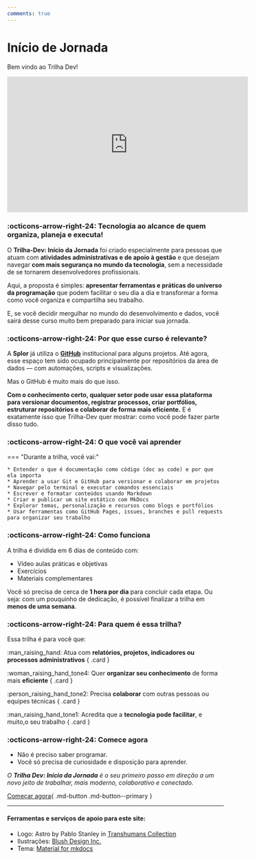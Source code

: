 ```yaml
---
comments: true
---
```

# **Início de Jornada**

Bem vindo ao Trilha Dev! 

<iframe width="560" height="315" src="https://www.youtube.com/embed/YBRBKqIenfU?si=bs13jw9hmvCVVsun" title="YouTube video player" frameborder="0" allow="accelerometer; autoplay; clipboard-write; encrypted-media; gyroscope; picture-in-picture; web-share" referrerpolicy="strict-origin-when-cross-origin" allowfullscreen></iframe>

### :octicons-arrow-right-24: Tecnologia ao alcance de quem organiza, planeja e executa!

O **Trilha-Dev: Início da Jornada** foi criado especialmente para pessoas que atuam com **atividades administrativas e de apoio à gestão** e que desejam navegar **com mais segurança no mundo da tecnologia**, sem a necessidade de se tornarem desenvolvedores profissionais.

Aqui, a proposta é simples: **apresentar ferramentas e práticas do universo da programação** que podem facilitar o seu dia a dia e transformar a forma como você organiza e compartilha seu trabalho.

E, se você decidir mergulhar no mundo do desenvolvimento e dados, você sairá desse curso muito bem preparado para iniciar sua jornada. 

### :octicons-arrow-right-24: Por que esse curso é relevante?

A **Splor** já utiliza o **[GitHub](https://github.com/splor-mg)** institucional para alguns projetos. Até agora, esse espaço tem sido ocupado principalmente por repositórios da área de dados — com automações, scripts e visualizações.

Mas o GitHub é muito mais do que isso.

**Com o conhecimento certo, qualquer setor pode usar essa plataforma para versionar documentos, registrar processos, criar portfólios, estruturar repositórios e colaborar de forma mais eficiente.** E é exatamente isso que  Trilha-Dev quer mostrar: como você pode fazer parte disso tudo.

### :octicons-arrow-right-24: O que você vai aprender

<div class="grid" markdown>

=== "Durante a trilha, você vai:"

    * Entender o que é documentação como código (doc as code) e por que ela importa
    * Aprender a usar Git e GitHub para versionar e colaborar em projetos
    * Navegar pelo terminal e executar comandos essenciais
    * Escrever e formatar conteúdos usando Markdown
    * Criar e publicar um site estático com MkDocs
    * Explorar temas, personalização e recursos como blogs e portfólios
    * Usar ferramentas como GitHub Pages, issues, branches e pull requests para organizar seu trabalho

</div>

### :octicons-arrow-right-24: Como funciona

A trilha é dividida em 6 dias de conteúdo com:

- Vídeo aulas práticas e objetivas
- Exercícios
- Materiais complementares

Você só precisa de cerca de **1 hora por dia** para concluir cada etapa. Ou seja: com um pouquinho de dedicação, é possível finalizar a trilha em **menos de uma semana**.

### :octicons-arrow-right-24: Para quem é essa trilha?

Essa trilha é para você que:

<div class="grid" markdown>

:man_raising_hand: Atua com **relatórios, projetos, indicadores ou processos administrativos**
{ .card }

:woman_raising_hand_tone4: Quer **organizar seu conhecimento** de forma mais **eficiente**
{ .card }

:person_raising_hand_tone2: Precisa **colaborar** com outras pessoas ou equipes técnicas
{ .card }

:man_raising_hand_tone1: Acredita que a **tecnologia pode facilitar**, e muito,o seu trabalho
{ .card }

</div>

### :octicons-arrow-right-24: Comece agora

- Não é preciso saber programar.
- Você só precisa de curiosidade e disposição para aprender.

_O **Trilha Dev: Início da Jornada** é o seu primeiro passo em direção a um novo jeito de trabalhar, mais moderno, colaborativo e conectado._

[Começar agora](aulas/index.md){ .md-button .md-button--primary }
______
#### Ferramentas e serviços de apoio para este site:

- Logo: Astro by Pablo Stanley in [Transhumans Collection](https://blush.design/collections/i6aPXTYbSUdZEveWhgik/transhumans)
- Ilustrações: [Blush Design Inc.](https://blush.design/pt)
- Tema: [Material for mkdocs](https://squidfunk.github.io/mkdocs-material/)

  
